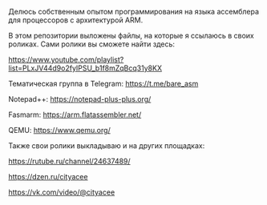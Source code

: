 Делюсь собственным опытом программирования на языка ассемблера для процессоров с архитектурой ARM.

В этом репозитории выложены файлы, на которые я ссылаюсь в своих роликах. Сами ролики вы сможете найти здесь:

https://www.youtube.com/playlist?list=PLxJV44d9o2fyIPSU_b1f8mZqBcq31y8KX

Тематическая группа в Telegram: https://t.me/bare_asm

Notepad++: https://notepad-plus-plus.org/

Fasmarm: https://arm.flatassembler.net/

QEMU: https://www.qemu.org/

Также свои ролики выкладываю и на других площадках:

https://rutube.ru/channel/24637489/

https://dzen.ru/cityacee

https://vk.com/video/@cityacee
